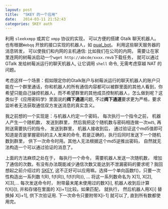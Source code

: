 ```yaml
---
layout: post
title:  "SKEY 的一个应用"
date:   2014-03-11 21:52:43
categories: SKEY auth
---
```


利用 `sleekxmpp` 或其它 `xmpp` 协议的实现， 可以方便的搭建 Gtalk 聊天机器人。也有根据`Webqq` 开放的接口实现的机器人，如 [pual_bot](https://github.com/coldnight/pual_bot)。
利用这些聊天服务器的消息转发， 可以使我们和内网的主机通信:
比如我们在公司的内网， 需要让在家里连网的树莓派启动一个`wget http://abcde/xxxx.rmvb`下载任务， 就可以通过 GTalk 发给树莓派运行的聊天机器人, 让它调用 `shell` 命令, 无需考虑穿越 NAT 的问题。

考虑这样一个场景：假如限定你的Gtalk账户与树莓派运行的聊天机器人的账户只能在一个群里通话，你和机器人的所有通信内容都可以被群里面的其他人看到，你希望只能自己操控机器人，而不希望群里的其他成员控制机器人，怎么做到呢？这类似于《应用密码学》里面说的**阀下通道**问题, 不过**阀下通道**要求更为严格，要求监听者无法获取通信双方发送消息的真实含义。

我之前想的一个实现是：与机器人约定一个密码， 每次执行一个指令之前， 机器人产生一个随机数， 发送到群里， 然后我把这个随机数与密码相连做一次`md5`, 再附送需要执行的指令， 发送到群里， 机器人接收到后， 通过验证这个md5值即可知道是否是掌握密码的主人发来的命令, 若是正确的，执行后同时发送下一个随机数到群里， 供下一次命令时用。其他人无法根据这个md5逆推出密码，
自然就无法构造一个可以通过验证的消息了。

上面的方法麻烦之处在于， 每执行一个命令， 需要机器人发送一次随机数， 增加了通信的次数。有没有办法既能减少通信次数又能达到不泄漏密码的要求呢？我回想起之前介绍过的 [SKEY](http://hmgle.github.io/blog/2013/12/05/skey-auth.html), 这不正好可以应用嘛。选择一个单向函数f()，只要一次性构造出一系列数 f(R), f(f(R)), f(f(f(R))), ... 将这一系列数命名为 X\[1\], X\[2\], X\[3\],... 每次发送命令时， 附带最末尾未使用过的数X\[i\], 机器人收到后计算 f(X\[i\]), 并和存储在里面的
X\[i+1\]比较。如果匹配， 就执行， 然后机器人用X\[i\] 替换掉 X\[i+1\], 供下次验证用. 下一次命令只要附带X\[i-1\] 就可以了,  直到所有数都使用完。
